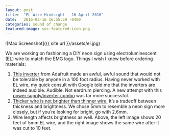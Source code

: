 ```yaml
---
layout: post
title:  "EL Wire Hindsight — 16 April 2016"
date:   2016-02-16 16:55:59 -0400
categories: sound of change
featured-image: soc-featured-icon.png
---
```


![Max Screenshot]({{ site.url }}/assets/el.jpg)

We are working on fashioning a DIY neon sign using electroluminescent (EL) wire to match the EMG logo. Things I wish I knew before ordering materials:

1. [This inverter][loud-inverter] from Adafruit made an awful, awful sound that would not be tolerable by anyone in a 100 foot radius. Having never worked with EL wire, my quick consult with Google told me that the inverters are indeed audible. Audible. Not eardrum piercing. A new attempt with this [power supply/inverter combo][good-inverter] was far more successful.
2. [Thicker wire is not brighter than thinner wire.][brightness] It’s a tradeoff between thickness and brightness. We chose 5mm to resemble a neon sign more closely, but if you’re looking for bright, go with 2.6mm.
3. Wire length affects brightness as well. Above, the left image shows 20 feet of 5mm EL wire, and the right image shows the same wire after it was cut to 10 feet.

[loud-inverter]: https://www.adafruit.com/products/448?gclid=CPHjpqzKk8wCFZNZhgodDywM4Q
[good-inverter]: https://www.thatscoolwire.com/store/item.asp?Category=202&SubCategoryID=142&GroupID=&SKU=WT-500CM
[brightness]: http://www.thatscoolwire.com/articleDetail.asp?articleID=18